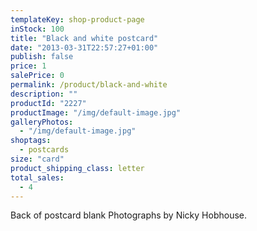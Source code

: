 ```yaml
---
templateKey: shop-product-page
inStock: 100
title: "Black and white postcard"
date: "2013-03-31T22:57:27+01:00"
publish: false
price: 1
salePrice: 0
permalink: /product/black-and-white
description: ""
productId: "2227"
productImage: "/img/default-image.jpg"
galleryPhotos:
  - "/img/default-image.jpg"
shoptags:
  - postcards
size: "card"
product_shipping_class: letter
total_sales:
  - 4
---
```


Back of postcard blank Photographs by Nicky Hobhouse.
